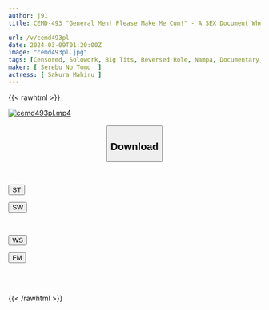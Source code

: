 ```yaml
---
author: j91
title: CEMD-493 "General Men! Please Make Me Cum!" - A SEX Document Where An Amateur Man I Found On The Street Made Me Cum So Much That I Broke Down - 3 Miki Horikita

url: /v/cemd493pl
date: 2024-03-09T01:20:00Z
image: "cemd493pl.jpg"
tags: [Censored, Solowork, Big Tits, Reversed Role, Nampa, Documentary, Acme · Orgasm	]
maker: [ Serebu No Tomo  ]
actress: [ Sakura Mahiru ]
---
```



{{< rawhtml >}}

<div class="video" data-videoid="W94aB8dr0dHbjBk">
    <a href="javascript:;">
        <img src="/v/cemd493pl/cemd493pl.jpg" width="WIDTH" height="HEIGHT" alt="cemd493pl.mp4" loading="lazy">
    </a>
</div>

<script type="text/javascript" src="https://j91.asia/asset/on-demand-st.js"></script>

<br>
  <link rel="stylesheet" href="https://j91.asia/asset/bs5.css">
  
  <center>
  <button class="btn btn-primary" type="button" data-bs-toggle="collapse" data-bs-target=".multi-collapse" aria-expanded="false" aria-controls="multiCollapseExample1 multiCollapseExample2"><h2>Download</h2></button></center>
</p>
<div class="row">
  <div class="col">
    <div class="collapse multi-collapse" id="multiCollapseExample1">
      <div class="card card-body">
	      	      <br>
<div class="buttons">  
<p><a href="https://streamtape.to/v/W94aB8dr0dHbjBk" target="_blank"><button class="btn-hover color-3"><i class="fa fa-download"></i> ST</button></a></p>
<p><a href="https://cdnwish.com/qa2vchfpnhgc" target="_blank"><button class="btn-hover color-2"><i class="fa fa-download"></i> SW</button></a></p></div>
    </div>
  </div>
</div>
  <div class="col">
    <div class="collapse multi-collapse" id="multiCollapseExample2">
      <div class="card card-body">
	      <br>
<div class="buttons">
<p><a href="https://wolfstream.tv/q3080ziidhcz"><button class="btn-hover color-9"><i class="fa fa-download"></i> WS</button></a></p>
<p><a href="https://filemoon.sx/d/hm5s772f2hgl"><button class="btn-hover color-8"><i class="fa fa-download"></i> FM</button></a></p></div>
<br><br>
      </div>
    </div>
  </div>
</div>

{{< /rawhtml >}}